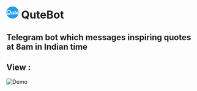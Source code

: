 # ![Logo](logo.png) QuteBot

## Telegram bot which messages inspiring quotes at 8am in Indian time

## View :
 ![Demo](20-10-05-08-26-05.GIF)

